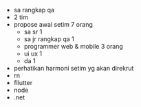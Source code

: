 - sa rangkap qa
- 2 tim
- propose awal setim 7 orang
	- sa sr 1
	- sa jr rangkap qa 1
	- programmer web & mobile 3 orang
	- ui ux 1
	- da 1
- perhatikan harmoni setim yg akan direkrut
- rn
- fllutter
- node
- .net